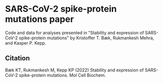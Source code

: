 # SARS-CoV-2 spike-protein mutations paper

Code and data for analyses presented in "Stability and expression of SARS-CoV-2 spike-protein mutations" by Kristoffer T. Bæk, Rukmankesh Mehra, and Kasper P. Kepp.

## Citation

Bæk KT, Rukmankesh M, Kepp KP (2022) Stability and expression of SARS-CoV-2 spike-protein mutations. Mol Cell Biochem.
